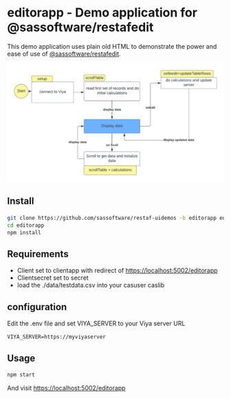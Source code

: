 # editorapp  - Demo application for @sassoftware/restafedit


This demo application uses plain old HTML to demonstrate the power and ease of use of
[@sassoftware/restafedit](https://sassoftware.github.io/restaf/restafedit/index.html).

![Basic FLow](./editorapp.png)

## Install

```sh
git clone https://github.com/sassoftware/restaf-uidemos -b editorapp editorapp
cd editorapp
npm install
```

## Requirements

- Client set to clientapp with redirect of <https://localhost:5002/editorapp>
- Clientsecret set to secret
- load the ./data/testdata.csv into your casuser caslib

## configuration

Edit the .env file and set VIYA_SERVER to your Viya server URL

```env
VIYA_SERVER=https://myviyaserver
```

## Usage

```sh
npm start
```

And visit <https://localhost:5002/editorapp>

